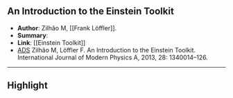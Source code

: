 ## An Introduction to the Einstein Toolkit

- **Author**: Zilhão M, [[Frank Löffler]].
- **Summary**:
- **Link**: [[Einstein Toolkit]]
- [ADS](https://ui.adsabs.harvard.edu/abs/2013IJMPA..2840014Z) Zilhão M, Löffler F. An Introduction to the Einstein Toolkit. International Journal of Modern Physics A, 2013, 28: 1340014–126.

___

## Highlight